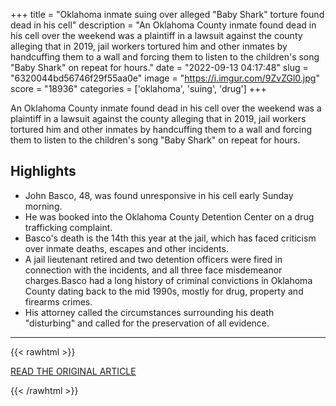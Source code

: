 +++
title = "Oklahoma inmate suing over alleged \"Baby Shark\" torture found dead in his cell"
description = "An Oklahoma County inmate found dead in his cell over the weekend was a plaintiff in a lawsuit against the county alleging that in 2019, jail workers tortured him and other inmates by handcuffing them to a wall and forcing them to listen to the children's song \"Baby Shark\" on repeat for hours."
date = "2022-09-13 04:17:48"
slug = "6320044bd56746f29f55aa0e"
image = "https://i.imgur.com/9ZvZGl0.jpg"
score = "18936"
categories = ['oklahoma', 'suing', 'drug']
+++

An Oklahoma County inmate found dead in his cell over the weekend was a plaintiff in a lawsuit against the county alleging that in 2019, jail workers tortured him and other inmates by handcuffing them to a wall and forcing them to listen to the children's song \"Baby Shark\" on repeat for hours.

## Highlights

- John Basco, 48, was found unresponsive in his cell early Sunday morning.
- He was booked into the Oklahoma County Detention Center on a drug trafficking complaint.
- Basco's death is the 14th this year at the jail, which has faced criticism over inmate deaths, escapes and other incidents.
- A jail lieutenant retired and two detention officers were fired in connection with the incidents, and all three face misdemeanor charges.Basco had a long history of criminal convictions in Oklahoma County dating back to the mid 1990s, mostly for drug, property and firearms crimes.
- His attorney called the circumstances surrounding his death "disturbing" and called for the preservation of all evidence.

---

{{< rawhtml >}}
  <p class="article-category">
    <a target="_blank" href="https://www.cbsnews.com/news/dead-oklahoma-inmate-john-basco-was-suing-over-baby-shark-claim/">READ THE ORIGINAL ARTICLE</a>
  </p>
{{< /rawhtml >}}

